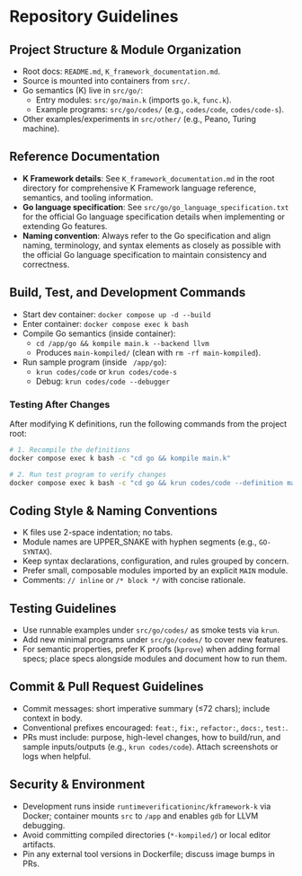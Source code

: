 # Repository Guidelines

## Project Structure & Module Organization
- Root docs: `README.md`, `K_framework_documentation.md`.
- Source is mounted into containers from `src/`.
- Go semantics (K) live in `src/go/`:
  - Entry modules: `src/go/main.k` (imports `go.k`, `func.k`).
  - Example programs: `src/go/codes/` (e.g., `codes/code`, `codes/code-s`).
- Other examples/experiments in `src/other/` (e.g., Peano, Turing machine).

## Reference Documentation
- **K Framework details**: See `K_framework_documentation.md` in the root directory for comprehensive K Framework language reference, semantics, and tooling information.
- **Go language specification**: See `src/go/go_language_specification.txt` for the official Go language specification details when implementing or extending Go features.
- **Naming convention**: Always refer to the Go specification and align naming, terminology, and syntax elements as closely as possible with the official Go language specification to maintain consistency and correctness.

## Build, Test, and Development Commands
- Start dev container: `docker compose up -d --build`
- Enter container: `docker compose exec k bash`
- Compile Go semantics (inside container):
  - `cd /app/go && kompile main.k --backend llvm`
  - Produces `main-kompiled/` (clean with `rm -rf main-kompiled`).
- Run sample program (inside ` /app/go`):
  - `krun codes/code` or `krun codes/code-s`
  - Debug: `krun codes/code --debugger`

### Testing After Changes
After modifying K definitions, run the following commands from the project root:
```bash
# 1. Recompile the definitions
docker compose exec k bash -c "cd go && kompile main.k"

# 2. Run test program to verify changes
docker compose exec k bash -c "cd go && krun codes/code --definition main-kompiled/"
```

## Coding Style & Naming Conventions
- K files use 2-space indentation; no tabs.
- Module names are UPPER_SNAKE with hyphen segments (e.g., `GO-SYNTAX`).
- Keep syntax declarations, configuration, and rules grouped by concern.
- Prefer small, composable modules imported by an explicit `MAIN` module.
- Comments: `// inline` or `/* block */` with concise rationale.

## Testing Guidelines
- Use runnable examples under `src/go/codes/` as smoke tests via `krun`.
- Add new minimal programs under `src/go/codes/` to cover new features.
- For semantic properties, prefer K proofs (`kprove`) when adding formal specs; place specs alongside modules and document how to run them.

## Commit & Pull Request Guidelines
- Commit messages: short imperative summary (≤72 chars); include context in body.
- Conventional prefixes encouraged: `feat:`, `fix:`, `refactor:`, `docs:`, `test:`.
- PRs must include: purpose, high-level changes, how to build/run, and sample inputs/outputs (e.g., `krun codes/code`). Attach screenshots or logs when helpful.

## Security & Environment
- Development runs inside `runtimeverificationinc/kframework-k` via Docker; container mounts `src` to `/app` and enables `gdb` for LLVM debugging.
- Avoid committing compiled directories (`*-kompiled/`) or local editor artifacts.
- Pin any external tool versions in Dockerfile; discuss image bumps in PRs.
